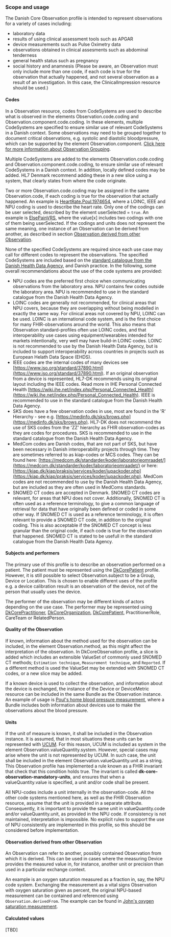 ### Scope and usage
The Danish Core Observation profile is intended to represent observations for a variety of cases including:
* laboratory data
* results of using clinical assessment tools such as APGAR
* device measurements such as Pulse Oximetry data
* observations obtained in clinical assesments such as abdominal tenderness
* general health status such as pregnancy
* social history and anamnesis (Please be aware, an Observation must only include more than one code, if each code is true for the observation that actually happened, and not several observation as a result of an investigation. In this case, the ClinicalImpression resource should be used.)


#### Codes
In a Observation resource, codes from CodeSystems are used to describe what is observed in the elements Observation.code.coding and Observation.component.code.coding. In these elements, multiple CodeSystems are specified to ensure similar use of relevant CodeSystems in a Danish context. Some observations may need to be grouped together to document critical observations, e.g. systolic and diastolic bloodpressure, which can be supported by the element Observation.component. [Click here for more information about Observation Grouping](http://hl7.org/fhir/observation.html#obsgrouping). 

Multiple CodeSystems are added to the elements Observation.code.coding and Observation.component.code.coding, to ensure similar use of relevant CodeSystems in a Danish context. In addition, locally defined codes may be added. HL7 Denmark recommend adding these in a new slice using a system, that clearly states from where the code originate. 

Two or more Observation.code.coding may be assigned in the same Observation.code, if each coding is true for the observation that actually happened. An example is [HeartRate.Poul.1974654](./Observation-HeartRate.Poul.1974654.html), where a LOINC, IEEE and NPU coding is used to describe the heart rate. Only one of the codings can be user selected, described by the element userSelected = `true`. An example is [ElsePainVRS](./Observation-ElsePainVRS.html), where the value[x] includes two codings with one of them being userSelected.
If the codings and units does not represent the same meaning, one instance of an Observation can be derived from another, as described in section [Observation derived from other Observation](#observation-derived-from-other-observation).

None of the specified CodeSystems are required since each use case may call for different codes to represent the observations. The specified CodeSystems are included based on the [standard catalogue from the Danish Health Data Agency](https://sundhedsdatastyrelsen.dk/da/rammer-og-retningslinjer/om-referencearkitektur-og-standarder/standardkatalog), and Danish practice. In the following, some overall recommendations about the use of the code systems are provided:
* NPU codes are the preferred first choice when communicating observations from the laboratory area. NPU contains few codes outside the laboratory area. NPU is recommended to use in the standard catalogue from the Danish Health Data Agency.
* LOINC codes are generally not recommended, for clinical areas that NPU covers, because they are overlapping without being modelled in exactly the same way. For clinical areas not covered by NPU, LOINC can be used. LOINC is an international code system, and is the first choice for many FHIR-observations around the world. This also means that Observation standard-profiles often use LOINC codes, and that interoperability use cases using equipment/wearables intended for markets intentionally, very well may have build-in LOINC codes. LOINC is not recommended to use by the Danish Health Data Agency, but is included to support interoperability across countries in projects such as European Helath Data Space (EHDS).
* IEEE codes are the internal codes of many devices see [https://www.iso.org/standard/37890.html](https://www.iso.org/standard/37890.html). If an original observation from a device is represented, HL7-DK recommends using its original layout including the IEEE codes. Read more in IHE Personal Connected Health [https://wiki.ihe.net/index.php/Personal_Connected_Health](https://wiki.ihe.net/index.php/Personal_Connected_Health). IEEE is recommended to use in the standard catalogue from the Danish Health Data Agency.
* SKS does have a few observation codes in use, most are found in the 'R' Hierarchy - see e.g. [https://medinfo.dk/sks/brows.php](https://medinfo.dk/sks/brows.php). HL7-DK does not recommend the use of SKS codes from the 'ZZ' hierarchy as FHIR observation-codes as they are codes for procedures. SKS is recommended to use in the standard catalogue from the Danish Health Data Agency.
* MedCom codes are Danish codes, that are not part of SKS, but have been necessary in Danish interoperability projects through time. They are sometimes referred to as kiap-codes or MCS codes. They can be found here: [https://medcom.dk/standarder/koder/laboratorieomraadet/](https://medcom.dk/standarder/koder/laboratorieomraadet/) or here: [https://kiap.dk/kiap/praksis/services/koder/iupackoder.php](https://kiap.dk/kiap/praksis/services/koder/iupackoder.php). MedCom codes are not recommended to use by the Danish Health Data Agency, but are included as they are often used in MedComs standards.
* SNOMED CT codes are accepted in Denmark. SNOMED CT codes are relevant, for areas that NPU does not cover. Additionally, SNOMED CT is often used as a reference terminology, to give a common language of retrieval for data that have originally been defined or coded in some other way. If SNOMED CT is used as a reference terminology, it is often relevant to provide a SNOMED CT code, in addition to the original coding. This is also acceptable if the SNOMED CT concept is less granular than the original code, if each code is true for the observation that happened. SNOMED CT is stated to be usefull in the standard catalogue from the Danish Health Data Agency.

#### Subjects and performers
The primary use of this profile is to describe an observation performed on a patient. The patient must be represented using the [DkCorePatient](StructureDefinition-dk-core-patient.html) profile. However, it is still possible to select Observation.subject to be a Group, Device or Location. This is chosen to enable different uses of the profile e.g. a device calibration result is an observation of the device, not of the person that usually uses the device.

The performer of the observation may be different kinds of actors depending on the use case. The performer may be represented using [DkCorePractitioner](StructureDefinition-dk-core-practitioner.html), [DkCoreOrganization](StructureDefinition-dk-core-organization.html), [DkCorePatient](StructureDefinition-dk-core-patient.html), PractitionerRole, CareTeam or RelatedPerson.

#### Quality of the Observation
If known, information about the method used for the observation can be included, in the element Observation.method, as this might affect the interpretation of the observation. In DkCoreObservation profile, a slice is added which includes an extensible ValueSet of commonly used SNOMED CT methods; `Estimation technique`, `Measurement technique`, and `Reported`. If a different method is used the ValueSet may be extended with SNOMED CT codes, or a new slice may be added.

If a known device is used to collect the observation, and information about the device is exchanged, the instance of the Device or DeviceMetric resource can be included in the same Bundle as the Observation instance. An example of usage is [Poul's home blood pressure measurement](./Bundle-ContinuaBundleWithDevice.html), where a Bundle includes both information about devices use to make the observations about the blood pressure.

#### Units
If the unit of measure is known, it shall be included in the Observation instance. It is assumed, that in most situations these units can be represented with [UCUM](http://unitsofmeasure.org). For this reason, UCUM is included as system in the element Observation.valueQuantity.system. However, special cases may arise where the unit is not represented by UCUM. In such case, the unit shall be included in the element Observation.valueQuantity.unit as a string. This Observation profile has implemented a rule known as a FHIR invariant that check that this condition holds true. The invariant is called **dk-core-observation-mandatory-units**, and ensures that when a valueQuantity.value is specified, a unit and/or code shall be present.

All NPU-codes include a unit internally in the observation-code. All the other code systems mentioned here, as well as the FHIR Observation resource, assume that the unit is provided in a separate attribute. Consequently, it is important to provide the same unit in valueQuantity.code and/or valueQuantity.unit, as provided in the NPU code. If consistency is not maintained, interpretation is impossible. No explicit rules to support the use of NPU consistently are implemented in this profile, so this should be considered before implementation.

#### Observation derived from other Observation
An Observation can refer to another, possibly contained Observation from which it is derived. This can be used in cases where the measuring Device provides the measured value in, for instance, another unit or precision than used in a particular exchange context.

An example is an oxygen saturation measured as a fraction in, say, the NPU code system. Exchanging the measurement as a vital signs Observation with oxygen saturation given as percent, the original NPU-based measurement can be contained and referenced using `Observation.derivedFrom`. The example can be found in [John's oxygen saturation measurement](./Observation-ObservationOxySatVitalSigns.html).


#### Calculated values
[TBD]
<!-- Include description of: I tilfælde af at et resultat fra en beregning, fx BMI, deles og det ønskes at dele den tilhørende formel for beregningen, vil vi se på, hvordan formlen kan deles. Det foreslås, at vi kigger på Observation.method, da dette element formentlig kan holde de nødvendige informationer. -->